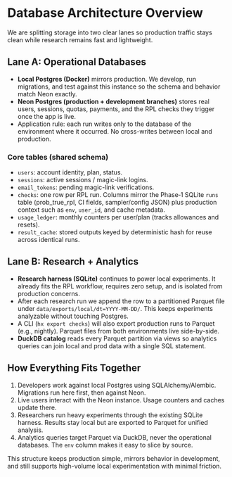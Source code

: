 # Database Architecture Overview

We are splitting storage into two clear lanes so production traffic stays clean while research remains fast and lightweight.

## Lane A: Operational Databases

- **Local Postgres (Docker)** mirrors production. We develop, run migrations, and test against this instance so the schema and behavior match Neon exactly.
- **Neon Postgres (production + development branches)** stores real users, sessions, quotas, payments, and the RPL checks they trigger once the app is live.
- Application rule: each run writes only to the database of the environment where it occurred. No cross-writes between local and production.

### Core tables (shared schema)
- `users`: account identity, plan, status.
- `sessions`: active sessions / magic-link logins.
- `email_tokens`: pending magic-link verifications.
- `checks`: one row per RPL run. Columns mirror the Phase‑1 SQLite `runs` table (prob_true_rpl, CI fields, sampler/config JSON) plus production context such as `env`, `user_id`, and cache metadata.
- `usage_ledger`: monthly counters per user/plan (tracks allowances and resets).
- `result_cache`: stored outputs keyed by deterministic hash for reuse across identical runs.

## Lane B: Research + Analytics

- **Research harness (SQLite)** continues to power local experiments. It already fits the RPL workflow, requires zero setup, and is isolated from production concerns.
- After each research run we append the row to a partitioned Parquet file under `data/exports/local/dt=YYYY-MM-DD/`. This keeps experiments analyzable without touching Postgres.
- A CLI (`hx export checks`) will also export production runs to Parquet (e.g., nightly). Parquet files from both environments live side-by-side.
- **DuckDB catalog** reads every Parquet partition via views so analytics queries can join local and prod data with a single SQL statement.

## How Everything Fits Together

1. Developers work against local Postgres using SQLAlchemy/Alembic. Migrations run here first, then against Neon.
2. Live users interact with the Neon instance. Usage counters and caches update there.
3. Researchers run heavy experiments through the existing SQLite harness. Results stay local but are exported to Parquet for unified analysis.
4. Analytics queries target Parquet via DuckDB, never the operational databases. The `env` column makes it easy to slice by source.

This structure keeps production simple, mirrors behavior in development, and still supports high-volume local experimentation with minimal friction.
